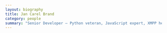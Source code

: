 ```yaml
---
layout: biography
title: Jan Carel Brand
category: people
summary: "Senior Developer — Python veteran, JavaScript expert, XMPP helmsman, patterns analyst and a sound sceptic of the digital community."
---
```


